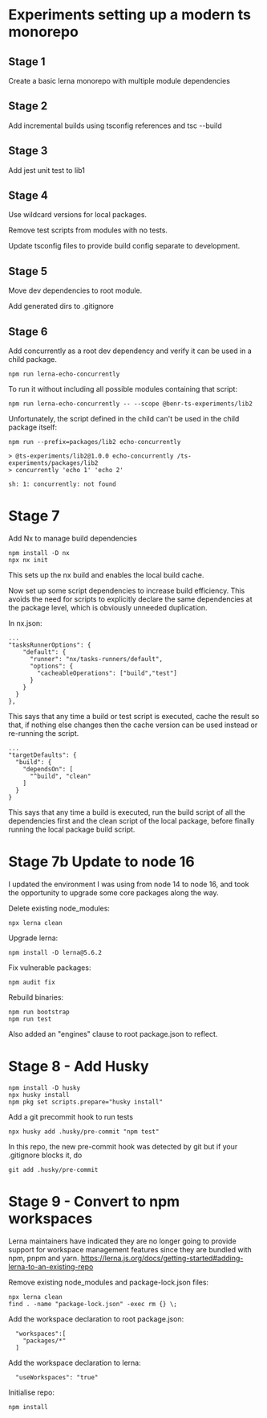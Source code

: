 # Experiments setting up a modern ts monorepo

## Stage 1

Create a basic lerna monorepo with multiple module dependencies

## Stage 2

Add incremental builds using tsconfig references and tsc --build

## Stage 3

Add jest unit test to lib1

## Stage 4

Use wildcard versions for local packages.

Remove test scripts from modules with no tests.

Update tsconfig files to provide build config separate to development.

## Stage 5

Move dev dependencies to root module.

Add generated dirs to .gitignore

## Stage 6

Add concurrently as a root dev dependency and verify it can be used in a child package.
```
npm run lerna-echo-concurrently
```

To run it without including all possible modules containing that script:
```
npm run lerna-echo-concurrently -- --scope @benr-ts-experiments/lib2
```

Unfortunately, the script defined in the child can't be used in the child package itself:
```
npm run --prefix=packages/lib2 echo-concurrently

> @ts-experiments/lib2@1.0.0 echo-concurrently /ts-experiments/packages/lib2
> concurrently 'echo 1' 'echo 2'

sh: 1: concurrently: not found
```

# Stage 7

Add Nx to manage build dependencies
```
npm install -D nx
npx nx init
```

This sets up the nx build and enables the local build cache.

Now set up some script dependencies to increase build efficiency.  This avoids the need for scripts to explicitly declare the same dependencies at the package level, which is obviously unneeded duplication.

In nx.json:
```
...
"tasksRunnerOptions": {
    "default": {
      "runner": "nx/tasks-runners/default",
      "options": {
        "cacheableOperations": ["build","test"]
      }
    }
  }
},
```
This says that any time a build or test script is executed, cache the result so that, if nothing else changes then the cache version can be used instead or re-running the script.

```
...
"targetDefaults": {
  "build": {
    "dependsOn": [
      "^build", "clean"
    ]
  }
}
```
This says that any time a build is executed, run the build script of all the dependencies first and the clean script of the local package, before finally running the local package build script.

# Stage 7b Update to node 16

I updated the environment I was using from node 14 to node 16, and took the opportunity to upgrade
some core packages along the way.

Delete existing node_modules:
```
npx lerna clean
```

Upgrade lerna:
```
npm install -D lerna@5.6.2
```

Fix vulnerable packages:
```
npm audit fix
```

Rebuild binaries:
```
npm run bootstrap
npm run test
```

Also added an "engines" clause to root package.json to reflect.

# Stage 8 - Add Husky

```
npm install -D husky
npx husky install
npm pkg set scripts.prepare="husky install"
```

Add a git precommit hook to run tests
```
npx husky add .husky/pre-commit "npm test"
```

In this repo, the new pre-commit hook was detected by git but if your
.gitignore blocks it, do
```
git add .husky/pre-commit
```

# Stage 9 - Convert to npm workspaces

Lerna maintainers have indicated they are no longer going to provide support
for workspace management features since they are bundled with npm, pnpm and yarn.
https://lerna.js.org/docs/getting-started#adding-lerna-to-an-existing-repo

Remove existing node_modules and package-lock.json files:
```
npx lerna clean
find . -name "package-lock.json" -exec rm {} \;
```

Add the workspace declaration to root package.json:
```
  "workspaces":[
    "packages/*"
  ]
```

Add the workspace declaration to lerna:
```
  "useWorkspaces": "true"
```

Initialise repo:
```
npm install
```

